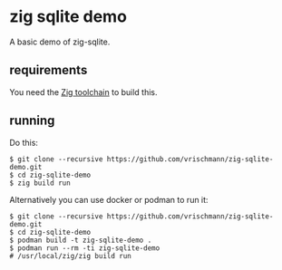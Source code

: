 # zig sqlite demo

A basic demo of zig-sqlite.

## requirements

You need the [Zig toolchain](https://ziglang.org/download/) to build this.

## running

Do this:
```
$ git clone --recursive https://github.com/vrischmann/zig-sqlite-demo.git
$ cd zig-sqlite-demo
$ zig build run
```

Alternatively you can use docker or podman to run it:
```
$ git clone --recursive https://github.com/vrischmann/zig-sqlite-demo.git
$ cd zig-sqlite-demo
$ podman build -t zig-sqlite-demo .
$ podman run --rm -ti zig-sqlite-demo
# /usr/local/zig/zig build run
```
